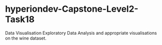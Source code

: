# hyperiondev-Capstone-Level2-Task18
Data Visualisation
Exploratory Data Analysis and appropriate visualisations on the wine dataset.

